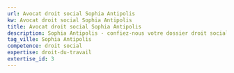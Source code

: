 ```yaml
---
url: Avocat droit social Sophia Antipolis
kw: Avocat droit social Sophia Antipolis
title: Avocat droit social Sophia Antipolis
description: Sophia Antipolis - confiez-nous votre dossier droit social
tag_ville: Sophia Antipolis
competence: droit social
expertise: droit-du-travail
extertise_id: 3
---
```

